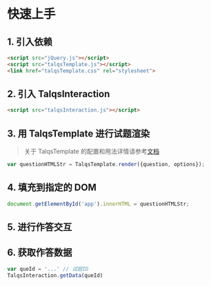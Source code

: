# 快速上手

## 1. 引入依赖

``` html
<script src="jQuery.js"></script>
<script src="talqsTemplate.js"></script>
<link href="talqsTemplate.css" rel="stylesheet">
```

## 2. 引入 TalqsInteraction
``` html
<script src="talqsInteraction.js"></script>
```

## 3. 用 TalqsTemplate 进行试题渲染
> 关于 TalqsTemplate 的配置和用法详情请参考[文档](https://hejinjun.github.io/talqs-template/)

```js
var questionHTMLStr = TalqsTemplate.render({question, options});
```

## 4. 填充到指定的 DOM
```js
document.getElementById('app').innerHTML = questionHTMLStr;
```

## 5. 进行作答交互

## 6. 获取作答数据
```js
var queId = '...' // 试题ID
TalqsInteraction.getData(queId)
```